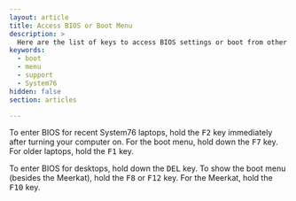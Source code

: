 ```yaml
---
layout: article
title: Access BIOS or Boot Menu
description: >
  Here are the list of keys to access BIOS settings or boot from other media.
keywords:
  - boot
  - menu
  - support
  - System76
hidden: false
section: articles

---
```


To enter BIOS for recent System76 laptops, hold the <kbd>F2</kbd> key immediately after turning your computer on.  For the boot menu, hold down the <kbd>F7</kbd> key.  For older laptops, hold the <kbd>F1</kbd> key.

To enter BIOS for desktops, hold down the <kbd>DEL</kbd> key.  To show the boot menu (besides the Meerkat), hold the <kbd>F8</kbd> or <kbd>F12</kbd> key. For the Meerkat, hold the <kbd>F10</kbd> key.
